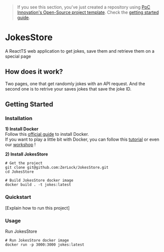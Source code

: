> If you see this section, you've just created a repository using [PoC Innovation's Open-Source project template](https://github.com/PoCInnovation/open-source-project-template). Check the [getting started guide](./.github/getting-started.md).

# JokesStore

A ReactTS web application to get jokes, save them and retrieve them on a special page

## How does it work?

Two pages, one that get randomly jokes with an API request. And the second one is to retrive your saves jokes that save the joke ID.

## Getting Started

### Installation

**1) Install Docker**  
Follow this [official guide](https://docs.docker.com/get-docker/) to install Docker.  
If you want to play a little bit with Docker, you can follow this [tutorial](https://docker-curriculum.com) or even our [workshop](https://github.com/PoCInnovation/Workshops/tree/master/software/04.Docker) !

**2) Install JokesStore**
```
# Get the project
git clone git@github.com:ZerLock/JokesStore.git
cd JokesStore

# Build JokesStore docker image
docker build . -t jokes:latest
```

### Quickstart

[Explain how to run this project]

### Usage

Run JokesStore
```
# Run JokesStore docker image
docker run -p 3000:3000 jokes:latest
```


